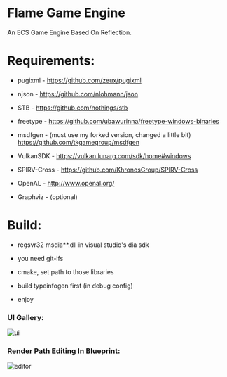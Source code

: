# Flame Game Engine
An ECS Game Engine Based On Reflection.

# Requirements:

- pugixml     - https://github.com/zeux/pugixml

- njson       - https://github.com/nlohmann/json

- STB         - https://github.com/nothings/stb
  
- freetype    - https://github.com/ubawurinna/freetype-windows-binaries

- msdfgen     - (must use my forked version, changed a little bit) https://github.com/tkgamegroup/msdfgen

- VulkanSDK   - https://vulkan.lunarg.com/sdk/home#windows

- SPIRV-Cross - https://github.com/KhronosGroup/SPIRV-Cross

- OpenAL      - http://www.openal.org/

- Graphviz    - (optional)
  

# Build:

- regsvr32 msdia**.dll in visual studio's dia sdk

- you need git-lfs
  
- cmake, set path to those libraries

- build typeinfogen first (in debug config)
  
- enjoy

### UI Gallery:
![ui](https://github.com/tkgamegroup/flame/blob/master/screenshots/ui.png)
### Render Path Editing In Blueprint:
![editor](https://github.com/tkgamegroup/flame/blob/master/screenshots/editor.png)
